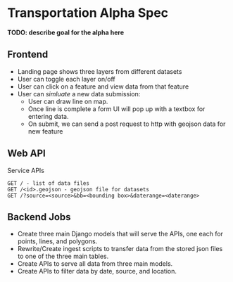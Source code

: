 # Transportation Alpha Spec

**TODO: describe goal for the alpha here**

## Frontend

* Landing page shows three layers from different datasets
* User can toggle each layer on/off
* User can click on a feature and view data from that feature
* User can *simluate* a new data submission:
  * User can draw line on map. 
  * Once line is complete a form UI will pop up with a textbox for entering data.
  * On submit, we can send a post request to http with geojson data for new feature

## Web API

Service APIs

```
GET / - list of data files  
GET /<id>.geojson - geojson file for datasets
GET /?source=<source>&bb=<bounding box>&daterange=<daterange>
```

## Backend Jobs

* Create three main Django models that will serve the APIs, one each for points, lines, and polygons.
* Rewrite/Create ingest scripts to transfer data from the stored json files to one of the three main tables.
* Create APIs to serve all data from three main models.
* Create APIs to filter data by date, source, and location.

